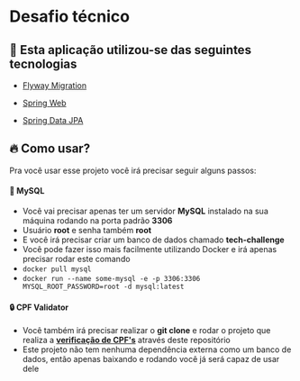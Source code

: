 # Desafio técnico

## 🔌 Esta aplicação utilizou-se das seguintes tecnologias

* [Flyway Migration](https://docs.spring.io/spring-boot/docs/3.0.5/reference/htmlsingle/#howto.data-initialization.migration-tool.flyway)

* [Spring Web](https://docs.spring.io/spring-boot/docs/3.0.5/reference/htmlsingle/#web)

* [Spring Data JPA](https://docs.spring.io/spring-boot/docs/3.0.5/reference/htmlsingle/#data.sql.jpa-and-spring-data)

  
  

##  🔥 Como usar?

 Pra você usar esse projeto você irá precisar seguir alguns passos:
 
#### 💾 MySQL
* Você vai precisar apenas ter um servidor **MySQL** instalado na sua máquina rodando na porta padrão **3306**
* Usuário **root** e senha também **root**
* E você irá precisar criar um banco de dados chamado **tech-challenge**
* Você pode fazer isso mais facilmente utilizando Docker e irá apenas precisar rodar este comando
* `docker pull mysql`
* `docker run --name some-mysql -e -p 3306:3306 MYSQL_ROOT_PASSWORD=root -d mysql:latest
`

#### 🔒 CPF Validator
* Você também irá precisar realizar o **git clone** e rodar o projeto que realiza a **[verificação de CPF's](https://github.com/ghisiluizgustavo/tc-cpf)** através deste repositório
* Este projeto não tem nenhuma dependência externa como um banco de dados, então apenas baixando e rodando você já será capaz de usar dele
